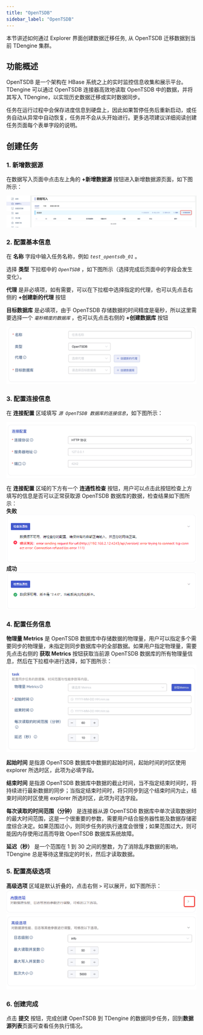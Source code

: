 ```yaml
---
title: "OpenTSDB"
sidebar_label: "OpenTSDB"
---
```


本节讲述如何通过 Explorer 界面创建数据迁移任务, 从 OpenTSDB 迁移数据到当前 TDengine 集群。

## 功能概述

OpenTSDB 是一个架构在 HBase 系统之上的实时监控信息收集和展示平台。TDengine 可以通过 OpenTSDB 连接器高效地读取 OpenTSDB 中的数据，并将其写入 TDengine，以实现历史数据迁移或实时数据同步。

任务在运行过程中会保存进度信息到硬盘上，因此如果暂停任务后重新启动，或任务自动从异常中自动恢复，任务并不会从头开始进行。更多选项建议详细阅读创建任务页面每个表单字段的说明。

## 创建任务

### 1. 新增数据源

在数据写入页面中点击左上角的 **+新增数据源** 按钮进入新增数据源页面，如下图所示：

![Common-zh00-EnterDataSourcePage.png](./pic/Common-zh00-EnterDataSourcePage.png "进入新增数据源页面")

### 2. 配置基本信息

在 **名称** 字段中输入任务名称，例如 *`test_opentsdb_01`* 。

选择 **类型** 下拉框中的 *`OpenTSDB`* ，如下图所示（选择完成后页面中的字段会发生变化）。

**代理** 是非必填项，如有需要，可以在下拉框中选择指定的代理，也可以先点击右侧的 **+创建新的代理** 按钮 

**目标数据库** 是必填项，由于 OpenTSDB 存储数据的时间精度是毫秒，所以这里需要选择一个 *`毫秒精度的数据库`* ，也可以先点击右侧的 **+创建数据库** 按钮

![OpenTSDB-02zh-SelectTheTypeAsOpenTSDB.png](./pic/OpenTSDB-02zh-SelectTheTypeAsOpenTSDB.png "选择数据源类型为OpenTSDB")

### 3. 配置连接信息

在 **连接配置** 区域填写 *`源 OpenTSDB 数据库的连接信息`*，如下图所示：

![OpenTSDB-03zh-FillInTheConnectionInformation.png](./pic/OpenTSDB-03zh-FillInTheConnectionInformation.png "填写源OpenTSDB数据库的连接信息")

在 **连接配置** 区域的下方有一个 **连通性检查** 按钮，用户可以点击此按钮检查上方填写的信息是否可以正常获取源 OpenTSDB 数据库的数据，检查结果如下图所示：  
  **失败**  
  ![OpenTSDB-04zh-ConnectivityCheckFailed.png](./pic/OpenTSDB-04zh-ConnectivityCheckFailed.png "连通性检查失败")  
  **成功**  
  ![OpenTSDB-05zh-ConnectivityCheckSuccessful.png](./pic/OpenTSDB-05zh-ConnectivityCheckSuccessful.png "连通性检查成功")

### 4. 配置任务信息

**物理量 Metrics** 是 OpenTSDB 数据库中存储数据的物理量，用户可以指定多个需要同步的物理量，未指定则同步数据库中的全部数据。如果用户指定物理量，需要先点击右侧的 **获取 Metrics** 按钮获取当前源 OpenTSDB 数据库的所有物理量信息，然后在下拉框中进行选择，如下图所示：
![OpenTSDB-06zh-GetAndSelectMetrics.png](./pic/OpenTSDB-06zh-GetAndSelectMetrics.png "获取并选择物理量")

**起始时间** 是指源 OpenTSDB 数据库中数据的起始时间，起始时间的时区使用 explorer 所选时区，此项为必填字段。

**结束时间** 是指源 OpenTSDB 数据库中数据的截止时间，当不指定结束时间时，将持续进行最新数据的同步；当指定结束时间时，将只同步到这个结束时间为止，结束时间的时区使用 explorer 所选时区，此项为可选字段。

**每次读取的时间范围（分钟）** 是连接器从源 OpenTSDB 数据库中单次读取数据时的最大时间范围，这是一个很重要的参数，需要用户结合服务器性能及数据存储密度综合决定。如果范围过小，则同步任务的执行速度会很慢；如果范围过大，则可能因内存使用过高而导致 OpenTSDB 数据库系统故障。

**延迟（秒）** 是一个范围在 1 到 30 之间的整数，为了消除乱序数据的影响，TDengine 总是等待这里指定的时长，然后才读取数据。

### 5. 配置高级选项

**高级选项** 区域是默认折叠的，点击右侧 `>` 可以展开，如下图所示：
![OpenTSDB-07zh-AdvancedOptionsExpandButton.png](./pic/OpenTSDB-07zh-AdvancedOptionsExpandButton.png "高级选项展开按钮")
![OpenTSDB-08zh-AdvancedOptionsExpand.png](./pic/OpenTSDB-08zh-AdvancedOptionsExpand.png "高级选项展开按钮")

### 6. 创建完成

点击 **提交** 按钮，完成创建 OpenTSDB 到 TDengine 的数据同步任务，回到**数据源列表**页面可查看任务执行情况。